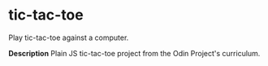 # tic-tac-toe
Play tic-tac-toe against a computer.

**Description**
Plain JS tic-tac-toe project from the Odin Project's curriculum.
